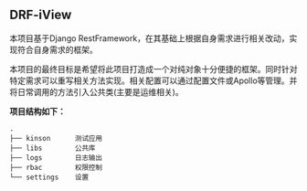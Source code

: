 ## DRF-iView

本项目基于Django RestFramework，在其基础上根据自身需求进行相关改动，实现符合自身需求的框架。

本项目的最终目标是希望将此项目打造成一个对纯对象十分便捷的框架。同时针对特定需求可以重写相关方法实现。相关配置可以通过配置文件或Apollo等管理。并将日常调用的方法引入公共类(主要是运维相关)。


**项目结构如下：**

    .
    ├── kinson      测试应用
    ├── libs        公共库
    ├── logs        日志输出
    ├── rbac        权限控制
    └── settings    设置


